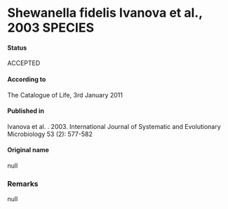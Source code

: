 Shewanella fidelis Ivanova et al., 2003 SPECIES
=======

#### Status
ACCEPTED

#### According to
The Catalogue of Life, 3rd January 2011

#### Published in
Ivanova et al. . 2003. International Journal of Systematic and Evolutionary Microbiology 53 (2): 577-582

#### Original name
null

### Remarks
null